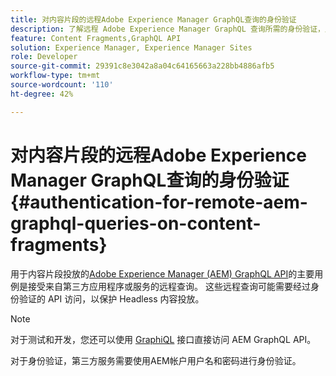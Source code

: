 ```yaml
---
title: 对内容片段的远程Adobe Experience Manager GraphQL查询的身份验证
description: 了解远程 Adobe Experience Manager GraphQL 查询所需的身份验证，用于保护您的 Headless 内容投放。
feature: Content Fragments,GraphQL API
solution: Experience Manager, Experience Manager Sites
role: Developer
source-git-commit: 29391c8e3042a8a04c64165663a228bb4886afb5
workflow-type: tm+mt
source-wordcount: '110'
ht-degree: 42%

---
```


# 对内容片段的远程Adobe Experience Manager GraphQL查询的身份验证 {#authentication-for-remote-aem-graphql-queries-on-content-fragments}

用于内容片段投放的[Adobe Experience Manager (AEM) GraphQL API](/help/sites-developing/headless/graphql-api/graphql-api-content-fragments.md)的主要用例是接受来自第三方应用程序或服务的远程查询。 这些远程查询可能需要经过身份验证的 API 访问，以保护 Headless 内容投放。

>[!NOTE]
>
>对于测试和开发，您还可以使用 [GraphiQL](/help/sites-developing/headless/graphql-api/graphql-api-content-fragments.md#graphiql-interface) 接口直接访问 AEM GraphQL API。

对于身份验证，第三方服务需要使用AEM帐户用户名和密码进行身份验证。

<!-- 6.5.10.0 - does this content/page need to be migrated? -->

<!--
For authentication the third-party service needs to [retrieve an Access Token](#retrieving-access-token), that can then be [used in the GraphQL Request](#use-access-token-in-graphql-request).

## Retrieving an Access Token {#retrieving-access-token}

See [Generating Access Tokens for Server Side APIs](/help/sites-developing/generating-access-tokens-for-server-side-apis.md) for full details.

## Using the Access Token in a GraphQL Request {#use-access-token-in-graphql-request}

For a third-party service to connect with an AEM instance it needs to have an *Access Token*. The service must then add this token to the `Authorization` header on the POST request. 

For example, a GraphQL Authorization Header:

```xml
Authorization: Bearer <access_token>
```

## Permission Requirements {#permission-requirements}

All requests made using the access token will actually be made *by the user account that generated the token*. 

This means that you need to check that the account has the permissions required to run GraphQL queries. 

You can check this by using GraphiQL on the local instance.
-->
